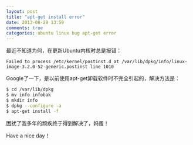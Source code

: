 ```yaml
---
layout: post
title: "apt-get install error"
date: 2013-08-29 13:59
comments: true
categories: ubuntu linux bug apt-get error
---
```

最近不知道为何，在更新Ubuntu内核时总是报错：

```
Failed to process /etc/kernel/postinst.d at /var/lib/dpkg/info/linux-image-3.2.0-52-generic.postinst line 1010
```

Google了一下，是以前使用apt-get卸载软件时不完全引起的，解决方法是：

``` bash
$ cd /var/lib/dpkg
$ mv info infobak
$ mkdir info
$ dpkg --configure -a
$ apt-get install -f
```

困扰了我多年的顽疾终于得到解决了，妈蛋！

Have a nice day！
